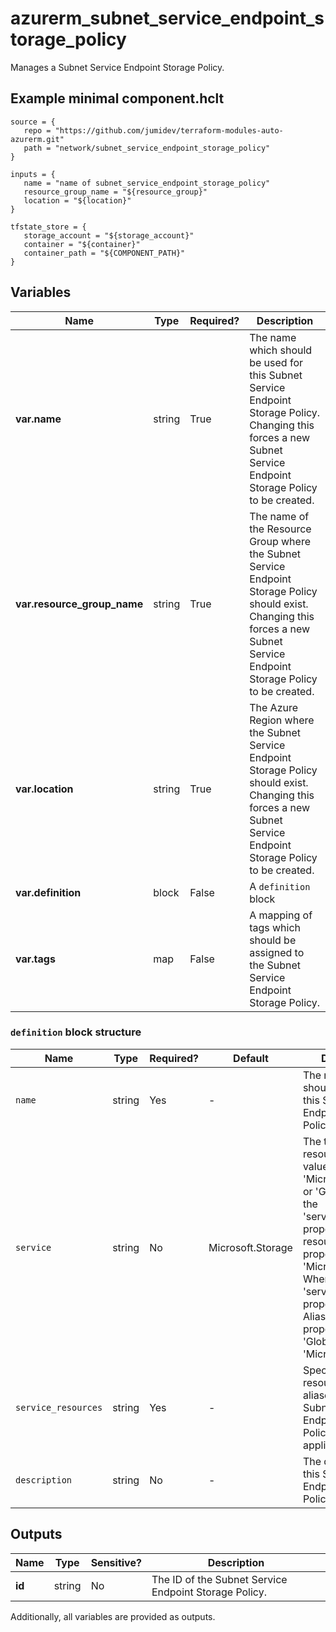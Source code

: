 # azurerm_subnet_service_endpoint_storage_policy

Manages a Subnet Service Endpoint Storage Policy.

## Example minimal component.hclt

```hcl
source = {
   repo = "https://github.com/jumidev/terraform-modules-auto-azurerm.git" 
   path = "network/subnet_service_endpoint_storage_policy" 
}

inputs = {
   name = "name of subnet_service_endpoint_storage_policy" 
   resource_group_name = "${resource_group}" 
   location = "${location}" 
}

tfstate_store = {
   storage_account = "${storage_account}" 
   container = "${container}" 
   container_path = "${COMPONENT_PATH}" 
}

```

## Variables

| Name | Type | Required? |  Description |
| ---- | ---- | --------- |  ----------- |
| **var.name** | string | True | The name which should be used for this Subnet Service Endpoint Storage Policy. Changing this forces a new Subnet Service Endpoint Storage Policy to be created. | 
| **var.resource_group_name** | string | True | The name of the Resource Group where the Subnet Service Endpoint Storage Policy should exist. Changing this forces a new Subnet Service Endpoint Storage Policy to be created. | 
| **var.location** | string | True | The Azure Region where the Subnet Service Endpoint Storage Policy should exist. Changing this forces a new Subnet Service Endpoint Storage Policy to be created. | 
| **var.definition** | block | False | A `definition` block | 
| **var.tags** | map | False | A mapping of tags which should be assigned to the Subnet Service Endpoint Storage Policy. | 

### `definition` block structure

| Name | Type | Required? | Default | Description |
| ---- | ---- | --------- | ------- | ----------- |
| `name` | string | Yes | - | The name which should be used for this Subnet Service Endpoint Storage Policy Definition. |
| `service` | string | No | Microsoft.Storage | The type of service resources. Valid values are 'Microsoft.Storage' or 'Global'. When the 'service_resources' property contains resource IDs, this property must be 'Microsoft.Storage'. When the 'service_resources' property contains Aliases, this property must be 'Global'. Defaults to 'Microsoft.Storage'. |
| `service_resources` | string | Yes | - | Specifies a list of resources or aliases that this Subnet Service Endpoint Storage Policy Definition applies to. |
| `description` | string | No | - | The description of this Subnet Service Endpoint Storage Policy Definition. |



## Outputs

| Name | Type | Sensitive? | Description |
| ---- | ---- | --------- | --------- |
| **id** | string | No  | The ID of the Subnet Service Endpoint Storage Policy. | 

Additionally, all variables are provided as outputs.
